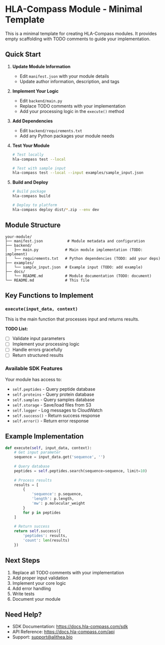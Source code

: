 # HLA-Compass Module - Minimal Template

This is a minimal template for creating HLA-Compass modules. It provides empty scaffolding with TODO comments to guide your implementation.

## Quick Start

1. **Update Module Information**
   - Edit `manifest.json` with your module details
   - Update author information, description, and tags

2. **Implement Your Logic**
   - Edit `backend/main.py`
   - Replace TODO comments with your implementation
   - Add your processing logic in the `execute()` method

3. **Add Dependencies**
   - Edit `backend/requirements.txt`
   - Add any Python packages your module needs

4. **Test Your Module**
   ```bash
   # Test locally
   hla-compass test --local
   
   # Test with sample input
   hla-compass test --local --input examples/sample_input.json
   ```

5. **Build and Deploy**
   ```bash
   # Build package
   hla-compass build
   
   # Deploy to platform
   hla-compass deploy dist/*.zip --env dev
   ```

## Module Structure

```
your-module/
├── manifest.json           # Module metadata and configuration
├── backend/
│   ├── main.py            # Main module implementation (TODO: implement)
│   └── requirements.txt   # Python dependencies (TODO: add your deps)
├── examples/
│   └── sample_input.json  # Example input (TODO: add example)
├── docs/
│   └── README.md          # Module documentation (TODO: document)
└── README.md              # This file
```

## Key Functions to Implement

### `execute(input_data, context)`
This is the main function that processes input and returns results.

**TODO List:**
- [ ] Validate input parameters
- [ ] Implement your processing logic
- [ ] Handle errors gracefully
- [ ] Return structured results

### Available SDK Features

Your module has access to:
- `self.peptides` - Query peptide database
- `self.proteins` - Query protein database
- `self.samples` - Query samples database
- `self.storage` - Save/load files from S3
- `self.logger` - Log messages to CloudWatch
- `self.success()` - Return success response
- `self.error()` - Return error response

## Example Implementation

```python
def execute(self, input_data, context):
    # Get input parameter
    sequence = input_data.get('sequence', '')
    
    # Query database
    peptides = self.peptides.search(sequence=sequence, limit=10)
    
    # Process results
    results = [
        {
            'sequence': p.sequence,
            'length': p.length,
            'mw': p.molecular_weight
        }
        for p in peptides
    ]
    
    # Return success
    return self.success({
        'peptides': results,
        'count': len(results)
    })
```

## Next Steps

1. Replace all TODO comments with your implementation
2. Add proper input validation
3. Implement your core logic
4. Add error handling
5. Write tests
6. Document your module

## Need Help?

- SDK Documentation: https://docs.hla-compass.com/sdk
- API Reference: https://docs.hla-compass.com/api
- Support: support@alithea.bio